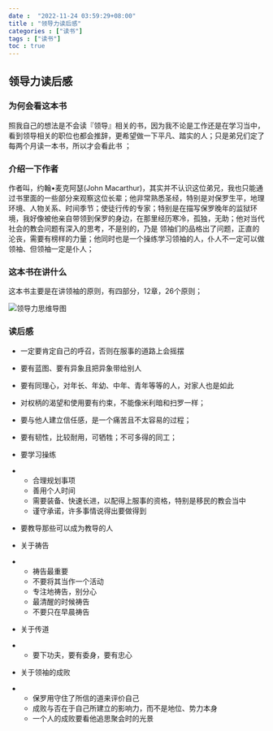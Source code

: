 ```yaml
---
date :  "2022-11-24 03:59:29+08:00"
title : "领导力读后感" 
categories : ["读书"] 
tags : ["读书"] 
toc : true
---
```


## 领导力读后感

### 为何会看这本书

照我自己的想法是不会读『领导』相关的书，因为我不论是工作还是在学习当中，看到领导相关的职位也都会推辞，更希望做一下平凡、踏实的人；只是弟兄们定了每两个月读一本书，所以才会看此书 ；

### 介绍一下作者

作者叫，约翰•麦克阿瑟(John Macarthur)，其实并不认识这位弟兄，我也只能通过书里面的一些部分来观察这位长辈；他非常熟悉圣经，特别是对保罗生平，地理环境、人物关系、时间季节；使徒行传的专家；特别是在描写保罗晚年的监狱环境，我好像被他亲自带领到保罗的身边，在那里经历寒冷，孤独，无助；他对当代社会的教会问题有深入的思考，不是别的，乃是 领袖们的品格出了问题，正直的沦丧，需要有榜样的力量；他同时也是一个操练学习领袖的人，仆人不一定可以做领袖、但领袖一定是仆人；

### 这本书在讲什么

这本书主要是在讲领袖的原则，有四部分，12章，26个原则；

![领导力思维导图](/img/books/领导力思维导图.jpg)



### 读后感

- 一定要肯定自己的呼召，否则在服事的道路上会摇摆
- 要有蓝图、要有异象且把异象带给别人
- 要有同理心，对年长、年幼、中年、青年等等的人，对家人也是如此
- 对权柄的渴望和使用要有约束，不能像米利暗和扫罗一样；
- 要与他人建立信任感，是一个痛苦且不太容易的过程；

- 要有韧性，比较耐用，可牺牲；不可多得的同工；
- 要学习操练

- - 合理规划事项
  - 善用个人时间
  - 需要装备、快速长进，以配得上服事的资格，特别是移民的教会当中
  - 谨守承诺，许多事情说得出要做得到

- 要教导那些可以成为教导的人
- 关于祷告

- - 祷告最重要
  - 不要将其当作一个活动
  - 专注地祷告，别分心
  - 最清醒的时候祷告
  - 不要只在早晨祷告

- 关于传道

- - 要下功夫，要有委身，要有忠心

- 关于领袖的成败

- - 保罗用守住了所信的道来评价自己
  - 成败与否在于自己所建立的影响力，而不是地位、势力本身
  - 一个人的成败要看他追思聚会时的光景
